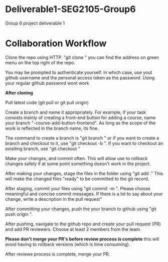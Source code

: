 # Deliverable1-SEG2105-Group6
Group 6 project deliverable 1

# Collaboration Workflow
Clone the repo using HTTP. "git clone <http address of repo>" you can find the address on green menu on the top right of the repo. 
  
You may be prompted to authenticate yourself. In which case, use yout github username and the personal access token as the password. Using your regular github password wont work
 
**After cloning**
 
Pull latest code (git pull or git pull origin)

Create a branch and name it appropriately. For example, if your task consists mainly of creating a front-end button for adding a course, name your branch "<your name>-course-add-button-frontend". As long as the scope of the work is reflected in the branch name, its fine.

The command to create a branch is "git branch <branch name>" or if you want to create a branch and checkout to it, use "git checkout -b <branch name>". If you want to checkout an exisiting branch, use "git checkout <branch name that exisits>" 


Make your changes, and commit often. This will allow use to rollback changes safely if at some point something doesn't work in the project.

After making your changes, stage the files in the folder using "git add ." This will make the changed files "ready" to be committed to the git record.

After staging, commit your files using "git commit -m <commit message>". Please choose meaningful and concise commit messages. If there is a lot to say about your change, write a description in the pull request"

After committing your changes, push the your branch to github using "git push origin <branch you want to push..usually the one you are in>".

After pushing, navigate to the github repo and create your pull request (PR) and add PR reviewers. Choose at least 2 members from the team. 

**Please don't merge your PR's before review process is complete** this will avoid having to rollback versions (which is time consuming).

After reviewe process is complete, merge your PR.



